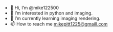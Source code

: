 - 👋 Hi, I’m @mike122500
- 👀 I’m interested in python and imaging. 
- 🌱 I’m currently learning imaging rendering. 
- 📫 How to reach me mikepitt1225@gmaill.com

<!---
mike122500/mike122500 is a ✨ special ✨ repository because its `README.md` (this file) appears on your GitHub profile.
You can click the Preview link to take a look at your changes.
--->
